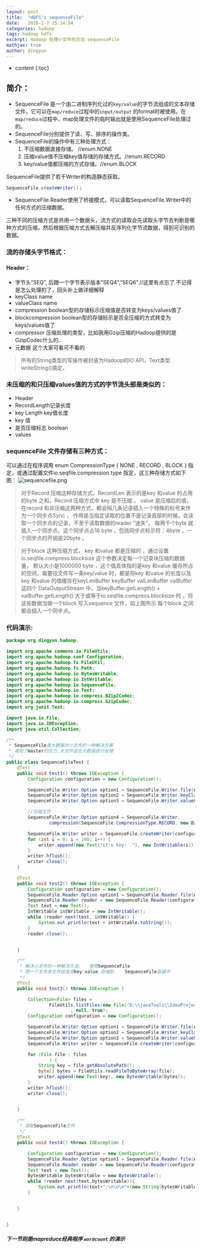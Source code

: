 ```yaml
---
layout: post
title:  "HDFS's sequenceFile"
date:   2018-2-7 15:14:54
categories: hadoop
tags: hadoop hdfs
excerpt: Hadoop 处理小文件的方法:sequenceFile
mathjax: true
author: dingyun
---
```


* content
{:toc}


## 简介：
* SequenceFile 是一个由二进制序列化过的`key/value`的字节流组成的文本存储文件，它可以在`map/reduce`过程中的`input/output`
的format时被使用。在`map/reduce`过程中，map处理文件的临时输出就是使用SequenceFile处理过的。
* SequenceFile分别提供了读、写、排序的操作类。
* SequenceFile的操作中有三种处理方式：
    1. 不压缩数据直接存储。 //enum.NONE
    2. 压缩value值不压缩key值存储的存储方式。//enum.RECORD
    3. key/value值都压缩的方式存储。//enum.BLOCK

SequenceFile提供了若干Writer的构造静态获取。
```java
SequenceFile.createWriter()；
```

* SequenceFile.Reader使用了桥接模式，可以读取SequenceFile.Writer中的任何方式的压缩数据。

三种不同的压缩方式是共用一个数据头，流方式的读取会先读取头字节去判断是哪种方式的压缩，然后根据压缩方式去解压缩并反序列化字节流数据，得到可识别的数据。

### 流的存储头字节格式：
#### Header：
* 字节头”SEQ”, 后跟一个字节表示版本”SEQ4”,”SEQ6”.//这里有点忘了 不记得是怎么处理的了，回头补上做详细解释
* keyClass name
* valueClass name
* compression boolean型的存储标示压缩值是否转变为keys/values值了
* blockcompression boolean型的存储标示是否全压缩的方式转变为keys/values值了
* compressor 压缩处理的类型，比如我用Gzip压缩的Hadoop提供的是GzipCodec什么的..
* 元数据 这个大家可看可不看的

>所有的String类型的写操作被封装为Hadoop的IO API，Text类型writeString()搞定。

### 未压缩的和只压缩values值的方式的字节流头部是类似的：
* Header
* RecordLength记录长度
* key Length key值长度
* key 值
* 是否压缩标志 boolean
* values


### sequenceFile 文件存储有三种方式：
可以通过在程序调用 enum CompressionType { NONE , RECORD , BLOCK } 指定，或通过配置文件io.seqfile.compression.type 指定，这三种存储方式如下图：
![sequencefile.png](/image/sequencefile.png)

> 对于Record 压缩这种存储方式，RecordLen 表示的是key 和value 的占用的byte 之和，Record 压缩方式中 key 是不压缩 ，
> value 是压缩后的值，在record 和非压缩这两种方式，都会隔几条记录插入一个特殊的标号来作为一个同步点Sync ，
> 作用是当指定读取的位置不是记录首部的时候，会读取一个同步点的记录，不至于读取数据的reader “迷失”。
> 每两千个byte 就插入一个同步点，这个同步点占16 byte ，包括同步点标示符：4byte ，一个同步点的开销是20byte 。

> 对于block 这种压缩方式， key 和value 都是压缩的 ，通过设置io.seqfile.compress.blocksize 这个参数决定每一个记录块压缩的数据量，
> 默认大小是1000000 byte ，这个值具体指的是key 和value 缓存所占的空间，每要往文件写一条key/value 时，都是将key 和value 的长度以及key
> 和value 的值缓存在keyLenBuffer keyBuffer valLenBuffer valBuffer 这四个
> DataOutputStream 中，当keyBuffer.getLength() + valBuffer.getLength() 大于或等于io.seqfile.compress.blocksize 时
> ，将这些数据当做一个block 写入sequence 文件，如上图所示 每个block 之间都会插入一个同步点。

### 代码演示:
```java
package org.dingyun.hadoop;

import org.apache.commons.io.FileUtils;
import org.apache.hadoop.conf.Configuration;
import org.apache.hadoop.fs.FileUtil;
import org.apache.hadoop.fs.Path;
import org.apache.hadoop.io.BytesWritable;
import org.apache.hadoop.io.IntWritable;
import org.apache.hadoop.io.SequenceFile;
import org.apache.hadoop.io.Text;
import org.apache.hadoop.io.compress.BZip2Codec;
import org.apache.hadoop.io.compress.GzipCodec;
import org.junit.Test;

import java.io.File;
import java.io.IOException;
import java.util.Collection;

/**
 * SequenceFile是大数据对小文件的一种解决方案
 * 减轻了master的压力,大文件适合大数据进行处理
 */
public class SequenceFileTest {
    @Test
    public void test1() throws IOException {
        Configuration configuration = new Configuration();

        SequenceFile.Writer.Option option1 = SequenceFile.Writer.file(new Path("/sequencefile"));
        SequenceFile.Writer.Option option2 = SequenceFile.Writer.keyClass(Text.class);
        SequenceFile.Writer.Option option3 = SequenceFile.Writer.valueClass(IntWritable.class);

        //压缩文件
        SequenceFile.Writer.Option option4 = SequenceFile.Writer.
                compression(SequenceFile.CompressionType.RECORD, new BZip2Codec());

        SequenceFile.Writer writer = SequenceFile.createWriter(configuration, option1, option2, option3, option4);
        for (int i = 0; i < 100; i++) {
            writer.append(new Text("it's key:  "), new IntWritable(i));
        }
        writer.hflush();
        writer.close();
    }

    @Test
    public void test2() throws IOException {
        Configuration configuration = new Configuration();
        SequenceFile.Reader.Option option1 = SequenceFile.Reader.file(new Path("/sequencefile"));
        SequenceFile.Reader reader = new SequenceFile.Reader(configuration, option1);
        Text text = new Text();
        IntWritable intWritable = new IntWritable();
        while (reader.next(text, intWritable)) {
            System.out.println(text + intWritable.toString());
        }
        reader.close();


    }

    /**
     * 解决小文件的一种解决方法:   使用SequenceFile
     * 把一个文件夹文件给变成key value 存储到    SequenceFile容器中
     */
    @Test
    public void test3() throws IOException {

        Collection<File> files =
                FileUtils.listFiles(new File("D:\\javaTools\\IdeaProjects\\DriverSelect\\src\\main\\java\\com\\student24")
                        , null, true);
        Configuration configuration = new Configuration();

        SequenceFile.Writer.Option option1 = SequenceFile.Writer.file(new Path("/LDD"));
        SequenceFile.Writer.Option option2 = SequenceFile.Writer.keyClass(Text.class);
        SequenceFile.Writer.Option option3 = SequenceFile.Writer.valueClass(BytesWritable.class);
        SequenceFile.Writer writer = SequenceFile.createWriter(configuration, option1, option2, option3);

        for (File file : files
                ) {
            String key = file.getAbsolutePath();
            byte[] bytes = FileUtils.readFileToByteArray(file);
            writer.append(new Text(key), new BytesWritable(bytes));
        }
        writer.hflush();
        writer.close();


    }

    /**
     * 读取SequenceFile文件
     */
    @Test
    public void test4() throws IOException {

        Configuration configuration = new Configuration();
        SequenceFile.Reader.Option option1 = SequenceFile.Reader.file(new Path("/LDD"));
        SequenceFile.Reader reader = new SequenceFile.Reader(configuration, option1);
        Text text = new Text();
        BytesWritable bytesWritable = new BytesWritable();
        while (reader.next(text,bytesWritable)){
            System.out.println(text+":\n\n\n"+(new String(bytesWritable.getBytes(),"utf-8")));
        }


    }


}

```
##### 下一节则是mapreduce经典程序 `wordcount` 的演示

